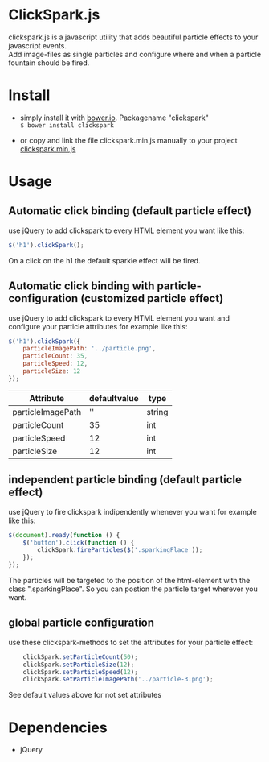 # ClickSpark.js

clickspark.js is a javascript utility that adds beautiful particle effects to your javascript events.    
Add image-files as single particles and configure where and when a particle fountain should be fired.

# Install

- simply install it with <a href="http://bower.io">bower.io</a>. Packagename "clickspark"    
`$ bower install clickspark`

- or copy and link the file clickspark.min.js manually to your project    
[clickspark.min.js][0]
 
 [0]: https://github.com/ymc-thzi/clickspark.js/blob/master/dist/clickspark.min.js


# Usage

## Automatic click binding (default particle effect)

use jQuery to add clickspark to every HTML element you want like this:

```javascript
$('h1').clickSpark();
```

On a click on the h1 the default sparkle effect will be fired.

## Automatic click binding with particle-configuration (customized particle effect)

use jQuery to add clickspark to every HTML element you want and configure your particle attributes for example like this:

```javascript
$('h1').clickSpark({     
    particleImagePath: '../particle.png',     
    particleCount: 35,     
    particleSpeed: 12,     
    particleSize: 12     
});
```

| Attribute             | defaultvalue  | type   |
| --------------------- | ------------- | -----  |
| particleImagePath     | ''            | string |
| particleCount         | 35            | int    |
| particleSpeed         | 12            | int    |
| particleSize          | 12            | int    |

## independent particle binding (default particle effect)

use jQuery to fire clickspark indipendently whenever you want for example like this:

```javascript
$(document).ready(function () {
    $('button').click(function () {
        clickSpark.fireParticles($('.sparkingPlace'));
    });
});
```

The particles will be targeted to the position of the html-element with the class ".sparkingPlace". So you can postion the 
particle target wherever you want.

## global particle configuration

use these clickspark-methods to set the attributes for your particle effect:

```javascript
    clickSpark.setParticleCount(50);
    clickSpark.setParticleSize(12);
    clickSpark.setParticleSpeed(12);
    clickSpark.setParticleImagePath('../particle-3.png');
```

See default values above for not set attributes 

# Dependencies
* jQuery


